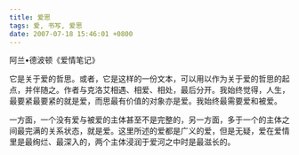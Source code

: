 ```yaml
---
title: 爱思
tags: 爱, 书写, 爱思
date: 2007-07-18 15:46:01 +0800
---
```



阿兰•德波顿《爱情笔记》

它是关于爱的哲思。或者，它是这样的一份文本，可以用以作为关于爱的哲思的起点，并伴随之。作者与克洛艾相遇、相爱、相处，最后分开。我始终觉得，人生，最要紧最要紧的就是爱，而思最有价值的对象亦是爱。我始终最需要爱和被爱。

一方面，一个没有爱与被爱的主体甚至不是完整的，另一方面，多于一个的主体之间最完满的关系状态，就是爱。这里所述的爱都是广义的爱，但是无疑，爱在爱情里是最绚烂、最深入的，两个主体浸润于爱河之中时是最滋长的。

